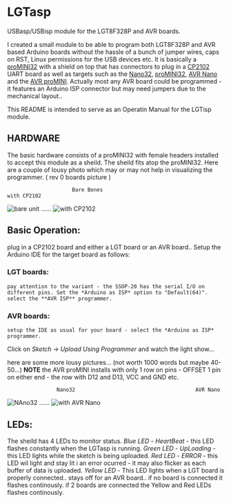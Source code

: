 # LGTasp
USBasp/USBisp module for the LGT8F328P and AVR boards.

I created a small module to be able to program both LGT8F328P and AVR based Arduino boards without the hassle of a bunch of jumper wires, caps on RST, Linux permissions for the USB devices etc.  It is basically a [proMINI32](https://arduinoshop.ca/lgt8f328/promini32) with a shield on top that has connectors to plug in a [CP2102](http://arduinoshop.ca/accs/cp2102) UART board as well as targets such as the [Nano32](http://arduinoshop.ca/lgt8f328/nano32), [proMINI32](http://arduinoshop.ca/lgt8f328/promini32), [AVR Nano](http://arduinoshop.ca/atmelbased/arduino-nano) and the [AVR proMINI](http://arduinoshop.ca/atmelbased/promini5).  Actually most any AVR board could be programmed - it features an Arduino ISP connector but may need jumpers due to the mechanical layout..

This README is intended to serve as an Operatin Manual for the LGTisp module.

## HARDWARE

The basic hardware consists of a proMINI32 with female headers installed to accept this module as a sheild.  The sheild fits atop the proMINI32. Here are a couple of lousy photo which may or may not help in visualizing the programmer.  ( rev 0 boards picture )

                         Bare Bones                                          with CP2102
   ![bare unit](https://arduinoshop.ca/images/multiISP_0_360.png) ...... ![with CP2102](https://arduinoshop.ca/images/multiISP_1_360.png)
   
## Basic Operation:
  plug in a CP2102 board and either a LGT board or an AVR board..  Setup the Arduino IDE for the target board as follows:
  ### LGT boards:
    pay attention to the variant - the SSOP-20 has the serial I/O on different pins. Set the *Arduino as ISP* option to "Default(64)".
    select the **AVR ISP** programmer.
  
  ### AVR boards:
    setup the IDE as usual for your board - select the *Arduino as ISP* programmer.

Click on    *Sketch -> Upload Using Programmer* and watch the light show...   

here are some more lousy pictures... (not worth 1000 words but maybe 40-50...) **NOTE** the AVR proMINI installs with only 1 row on pins - OFFSET 1 pin on either end - the row with D12 and D13, VCC and GND etc. 

                    Nano32                                       AVR Nano
   ![NAno32](https://arduinoshop.ca/images/multiISP_Nano32_360.png) ...... ![with AVR Nano](https://arduinoshop.ca/images/multiISP_Nano_360.png)
   
 ## LEDs:
   The sheild has 4 LEDs to monitor status.
    *Blue LED*  - *HeartBeat* - this LED flashes constantly when the LGTasp is running.
    *Green LED* - *UpLoading* - this LED lights while the sketch is being uploaded.
    *Red LED*   - *ERROR*     - this LED wil light and stay lit i an error ocurred - it may also flicker as each buffer of data is uploaded.
    *Yellow LED* - This LED lights when a LGT board is properly connected..  stays off for an AVR board..
                  if no board is connected it flashes continously.
                  if 2 boards are connected the Yellow and Red LEDs flashes continously.
